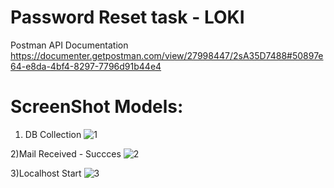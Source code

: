 # Password Reset task - LOKI

Postman API Documentation
https://documenter.getpostman.com/view/27998447/2sA35D7488#50897e64-e8da-4bf4-8297-7796d91b44e4

# ScreenShot Models:

1) DB Collection
![1](https://github.com/lokki-workspace/GLOKI-D40-PwdRe-BE/assets/128024609/a6452a44-1e11-4c3b-87a3-fcac36e1eca3)

2)Mail Received - Succces
![2](https://github.com/lokki-workspace/GLOKI-D40-PwdRe-BE/assets/128024609/7052e04e-be15-4eee-aa9e-3dd7094f863b)

3)Localhost Start
![3](https://github.com/lokki-workspace/GLOKI-D40-PwdRe-BE/assets/128024609/964fa618-60f5-4a59-8c64-d6af747a5bdd)




